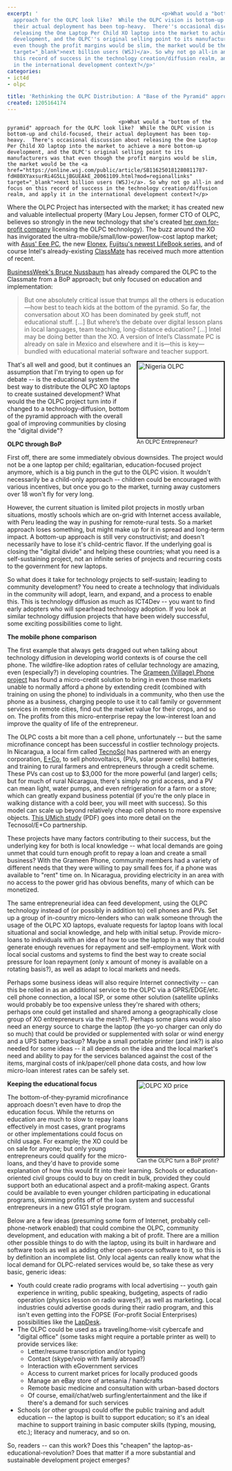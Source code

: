```yaml
---
excerpt: '                                        <p>What would a "bottom of the pyramid"
  approach for the OLPC look like?  While the OLPC vision is bottom-up and child-focused,
  their actual deployment has been top-heavy.  There''s occasional discussion about
  releasing the One Laptop Per Child XO laptop into the market to achieve a more bottom-up
  development, and the OLPC''s original selling point to its manufacturers was that
  even though the profit margins would be slim, the market would be the <a href="https://online.wsj.com/public/article/SB116250181280811787-fdH80XYaxsurRi4G5LLjBGUEAkE_20061109.html?mod=regionallinks"
  target="_blank">next billion users (WSJ)</a>. So why not go all-in and focus on
  this record of success in the technology creation/diffusion realm, and apply it
  in the international development context?</p>'
categories:
- ict4d
- olpc

title: 'Rethinking the OLPC Distribution: A "Base of the Pyramid" approach?'
created: 1205164174
---
```

                                        <p>What would a "bottom of the pyramid" approach for the OLPC look like?  While the OLPC vision is bottom-up and child-focused, their actual deployment has been top-heavy.  There's occasional discussion about releasing the One Laptop Per Child XO laptop into the market to achieve a more bottom-up development, and the OLPC's original selling point to its manufacturers was that even though the profit margins would be slim, the market would be the <a href="https://online.wsj.com/public/article/SB116250181280811787-fdH80XYaxsurRi4G5LLjBGUEAkE_20061109.html?mod=regionallinks" target="_blank">next billion users (WSJ)</a>. So why not go all-in and focus on this record of success in the technology creation/diffusion realm, and apply it in the international development context?</p>

<p>Where the OLPC Project has intersected with the market; it has created new and valuable intellectual property (Mary Lou Jepsen, former CTO of OLPC, believes so strongly in the new technology that she's created <a href="https://pixelqi.com" target="_blank">her own for-profit company</a> licensing the OLPC technology).  The buzz around the XO has invigorated the ultra-mobile/small/low-power/low-cost laptop market; with <a href="https://www.olpcnews.com/sales_talk/competition/asus_eee_pc_impact_olpc.html" target="_blank">Asus' Eee PC</a>, the new <a href="https://www.olpcnews.com/sales_talk/competition/elonex_one_laptop_review.html" target="_blank">Elonex</a>, <a href="https://www.joncamfield.com/blog/2008.02/fujitsu_joins_the_tiny_laptop.html" target="_blank">Fujitsu's newest LifeBook series</a>, and of course Intel's already-existing <a href="https://www.olpcnews.com/sales_talk/intel/intel_classmate_pc_report.html" target="_blank">ClassMate</a> has received much more attention of recent.</p>

<p><a href="https://www.businessweek.com/innovate/NussbaumOnDesign/archives/2007/09/is_intel_better.html" target="_blank">BusinessWeek's Bruce Nussbaum</a> has already compared the OLPC to the Classmate from a BoP approach; but only focused on education and implementation:</p><blockquote>But one absolutely critical issue that trumps all the others is education—how best to teach kids at the bottom of the pyramid. So far, the conversation about XO has been dominated by geek stuff, not educational stuff. [...] But where’s the debate over digital lesson plans in local languages, team teaching, long-distance education? [...] Intel may be doing better than the XO. A version of Intel’s Classmate PC is already on sale in Mexico and elsewhere and it is—this is key—bundled with educational material software and teacher support. </blockquote><p></p>

<div style="float: right; margin-left: 10px; margin-bottom: 10px;"><a href="https://news.com.com/2300-1041_3-6175025-8.html?tag=ne.gall.pg"><img alt="Nigeria OLPC" src="https://www.olpcnews.com/images/olpnc-school.jpg" style="border: 2px solid rgb(0, 0, 0); width: 200px; height: 176px;"></a><br><span style="font-size: 0.9em; margin-top: 0px;">An OLPC Entrepreneur?</span></div>That's all well and good, but it continues an assumption that I'm trying to open up for debate -- is the educational system the best way to distribute the OLPC XO laptops to create sustained development?  What would the the OLPC project turn into if changed to a technology-diffusion, bottom of the pyramid approach with the overall goal of improving communities by closing the "digital divide"?

<p><b>OLPC through BoP</b></p>

<p>First off, there are some immediately obvious downsides.  The project would not be a one laptop per child; egalitarian, education-focused project anymore, which is a big punch in the gut to the OLPC vision.  It wouldn't necessarily  be a child-only approach -- children could be encouraged with various incentives, but once you go to the market, turning away customers over 18 won't fly for very long.</p>

<p>However, the current situation is limited pilot projects in mostly urban situations, mostly schools which are on-grid with Internet access available, with Peru leading the way in pushing for remote-rural tests.  So a market approach loses something, but might make up for it in spread and long-term impact.  A bottom-up approach is still very constructivist; and doesn't necessarily have to lose it's child-centric flavor.  If the underlying goal is closing the "digital divide" and helping these countries; what you need is a self-sustaining project, not an infinite series of projects and recurring costs to the government for new laptops.</p>

<p>So what does it take for technology projects to self-sustain; leading to community development?  You need to create a technology that individuals in the community will adopt, learn, and expand, and a process to enable this.  This is technology diffusion as much as ICT4Dev -- you want to find early adopters who will spearhead technology adoption.  If you look at similar technology diffusion projects that have been widely successful, some exciting possibilities come to light.</p>

<p><b>The mobile phone comparison</b></p>

<p>The first example that always gets dragged out when talking about technology diffusion in developing world contexts is of course the cell phone.  The wildfire-like adoption rates of cellular technology are amazing, even (especially?) in developing countries. The <a href="https://en.wikipedia.org/wiki/Grameen_Phone#Village_Phone" target="_blank">Grameen (Village) Phone project</a> has found a micro-credit solution to bring in even those markets unable to normally afford a phone by extending credit (combined with training on using the phone) to individuals in a community, who then use the phone as a business, charging people to use it to call family or government services in remote cities, find out the market value for their crops, and so on.  The profits from this micro-enterprise repay the low-interest loan and improve the quality of life of the entrepreneur.</p>

<p>The OLPC costs a bit more than a cell phone, unfortunately -- but the same microfinance concept has been successful in costlier technology projects.  In Nicaragua, a local firm called <a href="https://www.tecnosolsa.com.ni/" target="_blank">TecnoSol</a> has partnered with an energy corporation, <a href="https://www.eandco.net/" target="_blank">E+Co</a>, to sell photovoltaics, (PVs, solar power cells) batteries, and training to rural farmers and entrepreneurs through a credit scheme.  These PVs can cost up to $3,000 for the more powerful (and larger) cells; but for much of rural Nicaragua, there's simply no grid access, and a PV can mean light, water pumps, and even refrigeration for a farm or a store; which can greatly expand business potential (if you're the only place in walking distance with a cold beer, you will meet with success).  So this model can scale up beyond relatively cheap cell phones to more expensive objects. <a href="https://www.bus.umich.edu/FacultyResearch/ResearchCenters/ProgramsPartnerships/IT-Champions/Energy.pdf" target="_blank">This UMich study</a> (PDF) goes into more detail on the Tecnosol/E+Co partnership.</p>

<p>These projects have many factors contributing to their success, but the underlying key for both is local knowledge -- what local demands are going unmet that could turn enough profit to repay a loan and create a small business?  With the Grameen Phone, community members had a variety of different needs that they were willing to pay small fees for, if a phone was available to "rent" time on.  In Nicaragua, providing electricity in an area with no access to the power grid has obvious benefits, many of which can be monetized.</p>

<p>The same entrepreneurial idea can feed development, using the OLPC technology instead of (or possibly in addition to) cell phones and PVs.  Set up a group of in-country micro-lenders who can walk someone through the usage of the OLPC XO laptops, evaluate requests for laptop loans with local situational and social knowledge, and help with initial setup.  Provide micro-loans to individuals with an idea of how to use the laptop in a way that could generate enough revenues for repayment and self-employment.  Work with local social customs and systems to find the best way to create social pressure for loan repayment (only x amount of money is available on a rotating basis?), as well as adapt to local markets and needs.  </p>

<p>Perhaps some business ideas will also require Internet connectivity -- can this be rolled in as an additional service to the OLPC via a GPRS/EDGE/etc. cell phone connection, a local ISP, or some other solution (satellite uplinks would probably be too expensive unless they're shared with others; perhaps one could get installed and shared among a geographically close group of XO entrepreneurs via the mesh?).  Perhaps some plans would also need an energy source to charge the laptop (the yo-yo charger can only do so much) that could be provided or supplemented with solar or wind energy and a UPS battery backup?  Maybe a small portable printer (and ink?) is also needed for some ideas -- it all depends on the idea and the local market's need and ability to pay for the services balanced against the cost of the items, marginal costs of ink/paper/cell phone data costs, and how low micro-loan interest rates can be safely set.</p>

<div style="float: right; margin-left: 10px; margin-bottom: 5px;"><a href="https://www.flickr.com/photos/9618247@N06/698162673/"><img src="https://www.olpcnews.com/images/188-olpc.jpg" style="border: 2px solid rgb(0, 0, 0); width: 200px; height: 175px;" alt="OLPC XO price"></a><br><span style="font-size: 0.9em; margin-top: 0px;">Can the OLPC turn a BoP profit?</span></div><b>Keeping the educational focus</b>

<p>The bottom-of-they-pyramid microfinance approach doesn't even have to drop the education focus.  While the returns on education are much to slow to repay loans effectively in most cases, grant programs or other implementations could focus on child usage.  For example; the XO  could be on sale for anyone; but only young entrepreneurs could qualify for the micro-loans, and they'd have to provide some explanation of how this would fit into their learning. Schools or education-oriented civil groups could to buy on credit in bulk, provided they could support both an educational aspect and a profit-making aspect.  Grants could be available to even younger children participating in educational programs, skimming profits off of the loan system and successful entrepreneurs in a new G1G1 style program.</p>

<p>Below are a few ideas (presuming some form of Internet, probably cell-phone-network enabled) that could combine the OLPC, community development, and education with making a bit of profit. There are a million other possible things to do with the laptop, using its built in hardware and software tools as well as adding other open-source software to it, so this is by definition an incomplete list.  Only local agents can really know what the local demand for OLPC-related services would be, so take these as very basic, generic ideas:</p>

<ul><li>Youth could create radio programs with local advertising -- youth gain experience in writing, public speaking, budgeting, aspects of radio operation (physics lesson on radio waves?), as well as marketing.  Local industries could advertise goods during their radio program, and this isn't even getting into the FOPSE (For-profit Social Enterprises) possibilities like the <a href="https://www.nextbillion.net/blogs/2008/02/28/the-truth-about-lapdesk-a-south-african-fopse-an-interview-with-dan-isenberg-hbs-professor" target="_blank">LapDesk</a>.</li><li>The OLPC could be used as a traveling/home-visit cybercafe and "digital office" (some tasks might require a portable printer as well) to provide services like:<ul><li>Letter/resume transcription and/or typing</li><li>Contact (skype/voip with family abroad?)</li><li>Interaction with eGovernment services</li><li>Access to current market prices for locally produced goods</li><li>Manage an eBay store of artesania / handcrafts</li><li>Remote basic medicine and consultation with urban-based doctors</li><li>Of course, email/chat/web surfing/entertainment and the like if there's a demand for such services</li></ul></li><li>Schools (or other groups) could offer the public training and adult education -- the laptop is built to support education; so it's an ideal machine to support training in basic computer skills (typing, mousing, etc.); literacy and numeracy, and so on.</li></ul>

<p>So, readers -- can this work?  Does this "cheapen" the laptop-as-educational-revolution?  Does that matter if a more substantial and sustainable development project emerges?</p>

